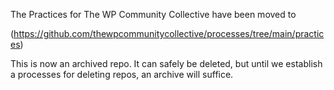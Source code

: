 The Practices for The WP Community Collective have been moved to 

(https://github.com/thewpcommunitycollective/processes/tree/main/practices)


This is now an archived repo. It can safely be deleted, but until we establish a processes for deleting repos, an archive will suffice.
